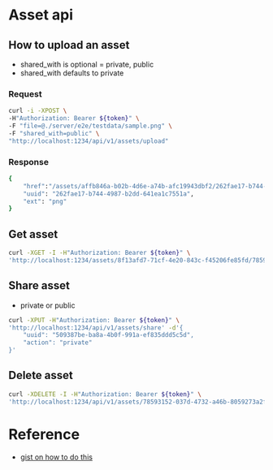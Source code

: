 # Asset api

## How to upload an asset
- shared_with is optional = private, public
- shared_with defaults to private

### Request
```sh
curl -i -XPOST \
-H"Authorization: Bearer ${token}" \
-F "file=@./server/e2e/testdata/sample.png" \
-F "shared_with=public" \
"http://localhost:1234/api/v1/assets/upload"
```

### Response
```sh
{
    "href":"/assets/affb846a-b02b-4d6e-a74b-afc19943dbf2/262fae17-b744-4987-b2dd-641ea1c7551a.png"
    "uuid": "262fae17-b744-4987-b2dd-641ea1c7551a",
    "ext": "png"
}
```

## Get asset
```sh
curl -XGET -I -H"Authorization: Bearer ${token}" \
'http://localhost:1234/assets/8f13afd7-71cf-4e20-843c-f45206fe85fd/78593152-037d-4732-a46b-8059273a2f27.png'
```

## Share asset
- private or public

```sh
curl -XPUT -H"Authorization: Bearer ${token}" \
'http://localhost:1234/api/v1/assets/share' -d'{
    "uuid": "509387be-ba8a-4b0f-991a-ef835ddd5c5d",
    "action": "private"
}'
```

## Delete asset
```sh
curl -XDELETE -I -H"Authorization: Bearer ${token}" \
'http://localhost:1234/api/v1/assets/78593152-037d-4732-a46b-8059273a2f27'
```


# Reference
- [gist on how to do this](https://gist.github.com/freshteapot/2eeae4c5d6f63e0e32b9bf784f38bd4e)
